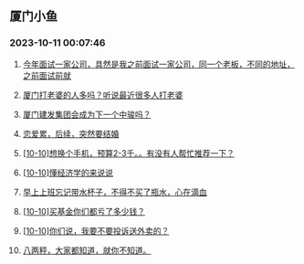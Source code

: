 ## 厦门小鱼 
### 2023-10-11 00:07:46

1. [今年面试一家公司，具然是我之前面试一家公司，同一个老板，不同的地址，之前面试前就](http://bbs.xmfish.com/read-htm-tid-18086080.html)

2. [厦门打老婆的人多吗？听说最近很多人打老婆](http://bbs.xmfish.com/read-htm-tid-18085946.html)

3. [厦门建发集团会成为下一个中骏吗？](http://bbs.xmfish.com/read-htm-tid-18086193.html)

4. [恋爱累，后续，突然要结婚](http://bbs.xmfish.com/read-htm-tid-18085921.html)

5. [[10-10]想换个手机，预算2-3千。。有没有人帮忙推荐一下？](http://bbs.xmfish.com/read-htm-tid-18086254.html)

6. [[10-10]懂经济学的来说说](http://bbs.xmfish.com/read-htm-tid-18086203.html)

7. [早上上班忘记带水杯子，不得不买了瓶水，心在滴血](http://bbs.xmfish.com/read-htm-tid-18086061.html)

8. [[10-10]买基金你们都亏了多少钱？](http://bbs.xmfish.com/read-htm-tid-18086319.html)

9. [[10-10]你们说，我要不要投诉送外卖的？](http://bbs.xmfish.com/read-htm-tid-18086194.html)

10. [八两秤，大家都知道，就你不知道。](http://bbs.xmfish.com/read-htm-tid-18086222.html)

